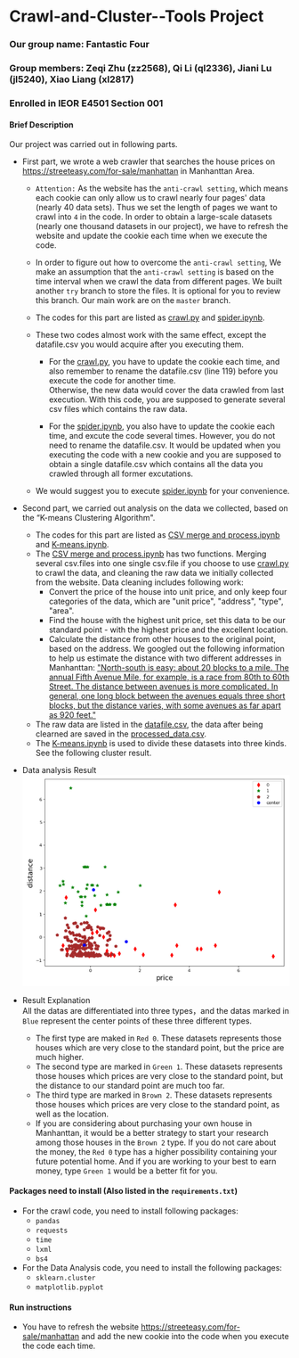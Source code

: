 # Crawl-and-Cluster--Tools Project
### Our group name: Fantastic Four
### Group members: Zeqi Zhu (zz2568), Qi Li (ql2336), Jiani Lu (jl5240), Xiao Liang (xl2817)
### Enrolled in IEOR E4501 Section 001

#### Brief Description
Our project was carried out in following parts.<br>

* First part, we wrote a web crawler that searches the house prices on https://streeteasy.com/for-sale/manhattan in Manhanttan Area.<br> 
  * `Attention:` As the website has the `anti-crawl setting`, which means each cookie can only allow us to crawl nearly four pages' data (nearly 40 data sets). Thus we set the length of pages we want to crawl into `4` in the code. In order to obtain a large-scale datasets (nearly one thousand datasets in our project), we have to refresh the website and update the cookie each time when we execute the code. <br>
  
  * In order to figure out how to overcome the `anti-crawl setting`, We make an assumption that the `anti-crawl setting` is based on the time interval when we crawl the data from different pages. We built another `try` branch to store the files. It is optional for you to review this branch. Our main work are on the `master` branch.

  * The codes for this part are listed as [crawl.py](https://github.com/ZachyZhu/Crawl-and-Cluster--Tools-Project/blob/master/crawl.py) and [spider.ipynb](https://github.com/ZachyZhu/Crawl-and-Cluster--Tools-Project/blob/master/spider.ipynb). <br>

  * These two codes almost work with the same effect, except the datafile.csv you would acquire after you executing them.

    * For the [crawl.py](https://github.com/ZachyZhu/Crawl-and-Cluster--Tools-Project/blob/master/crawl.py), you have to update the cookie each time, and also remember to rename the datafile.csv (line 119) before you execute the code for another time.<br> Otherwise, the new data would cover the data crawled from last execution. With this code, you are supposed to generate several csv files which contains the raw data. 

    * For the [spider.ipynb](https://github.com/ZachyZhu/Crawl-and-Cluster--Tools-Project/blob/master/spider.ipynb), you also have to update the cookie each time, and excute the code several times. However, you do not need to rename the datafile.csv. It would be updated when you executing the code with a new cookie and you are supposed to obtain a single datafile.csv which contains all the data you crawled through all former excutations.<br>
  
  * We would suggest you to execute [spider.ipynb](https://github.com/ZachyZhu/Crawl-and-Cluster--Tools-Project/blob/master/spider.ipynb) for your convenience.

* Second part, we carried out analysis on the data we collected, based on the “K-means Clustering Algorithm". <br>
  * The codes for this part are listed as [CSV merge and process.ipynb](https://github.com/ZachyZhu/Crawl-and-Cluster--Tools-Project/blob/master/CSV%20merge%20and%20process.ipynb) and [K-means.ipynb](https://github.com/ZachyZhu/Crawl-and-Cluster--Tools-Project/blob/master/kmeans.ipynb). <br>
  * The [CSV merge and process.ipynb](https://github.com/ZachyZhu/Crawl-and-Cluster--Tools-Project/blob/master/CSV%20merge%20and%20process.ipynb) has two functions. Merging several csv.files into one single csv.file if you choose to use [crawl.py](https://github.com/ZachyZhu/Crawl-and-Cluster--Tools-Project/blob/master/crawl.py) to crawl the data, and cleaning the raw data we initially collected from the website. Data cleaning includes following work:<br>
    * Convert the price of the house into unit price, and only keep four categories of the data, which are "unit price", "address", "type", "area". 
    * Find the house with the highest unit price, set this data to be our standard point - with the highest price and the excellent location. 
    * Calculate the distance from other houses to the original point, based on the address. We googled out the following information to help us estimate the distance with two different addresses in Manhanttan: ["North-south is easy: about 20 blocks to a mile. The annual Fifth Avenue Mile, for example, is a race from 80th to 60th Street. The distance between avenues is more complicated. In general, one long block between the avenues equals three short blocks, but the distance varies, with some avenues as far apart as 920 feet."](https://www.nytimes.com/2006/09/17/nyregion/thecity/17fyi.html)
  * The raw data are listed in the [datafile.csv](https://github.com/ZachyZhu/Crawl-and-Cluster--Tools-Project/blob/master/datafile.csv), the data after being clearned are saved in the [processed_data.csv](https://github.com/ZachyZhu/Crawl-and-Cluster--Tools-Project/blob/master/processed_data.csv). <br>  
  * The [K-means.ipynb](https://github.com/ZachyZhu/Crawl-and-Cluster--Tools-Project/blob/master/kmeans.ipynb) is used to divide these datasets into three kinds. See the following cluster result.

* Data analysis Result<br>
![](https://github.com/ZachyZhu/Crawl-and-Cluster--Tools-Project/blob/master/visualized%20data.png)

* Result Explanation <br>
All the datas are differentiated into three types，and the datas marked in `Blue` represent the center points of these three different types.
  * The first type are maked in `Red 0`. These datasets represents those houses which are very close to the standard point, but the price are much higher.
  * The second type are marked in `Green 1`. These datasets represents those houses which prices are very close to the standard point, but the distance to our standard point are much too far.
  * The third type are marked in `Brown 2`. These datasets represents those houses which prices are very close to the standard point, as well as the location.
  * If you are considering about purchasing your own house in Manhanttan, it would be a better strategy to start your research among those houses in the `Brown 2` type. If you do not care about the money, the `Red 0` type has a higher possibility containing your future potential home. And if you are working to your best to earn money, type `Green 1` would be a better fit for you.


#### Packages need to install (Also listed in the `requirements.txt`)
* For the crawl code, you need to install following packages:<br>
  * `pandas`
  * `requests`
  * `time`
  * `lxml`
  * `bs4` 
* For the Data Analysis code, you need to install the following packages:<br>
  * `sklearn.cluster`
  * `matplotlib.pyplot`

#### Run instructions
* You have to refresh the website https://streeteasy.com/for-sale/manhattan and add the new cookie into the code when you execute the code each time. 
